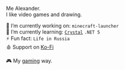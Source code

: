 Me Alexander.    
I like video games and drawing.

🔭 I’m currently working on: `minecraft-launcher`    
🌱 I’m currently learning: [`Crystal`](https://crystal-lang.org/) `.NET 5`    
⚡ Fun fact: `Life in Russia`    
🩸 Support on [Ko-Fi](http://ko-fi.com/iiiypuk)

🎮 My [gaming](https://iiiypuk.me/git/iiiypuk/GamingWay) way.
